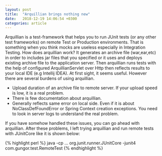 ```yaml
---
layout: post
title:  "Arquillian brings nothing new"
date:   2018-12-19 14:06:54 +0300
categories: article
---
```

Arquillian is a test-framework that helps you to run JUnit tests (or any other test frameworks) on remote Test or Production environments. That is something when you think mocks are useless especially in Integration Testing. 
How does arquillian work? It generates an archive file (war,ear,etc) in order to includes jar files that you specified or it uses and deploys existing archive file to the application server. 
Then arquillian runs tests with the help of configured ArquillianServlet over Http then reflects results to your local IDE (e.g Intellij IDEA). At first sight, it seems useful. However there are several burdens of using arquillian.

- Upload duration of an archive file to remote server. If your upload speed is low, it is a real problem.
- There is few documentation about arquillian.
- Generally reflects same error on local side. Even if it is about NoClassDefFoundError or Spring Context creation exceptions. You need to look in server logs to understand the real problem.

If you have somehow handled these issues, you can go ahead with arquillian.
After these problems, I left trying arquillian and run remote tests with JUnitCore like it is shown below:

{% highlight perl %}
java -cp ... org.junit.runner.JUnitCore -junit4 com.gungor.test.RemoteTest
{% endhighlight %}